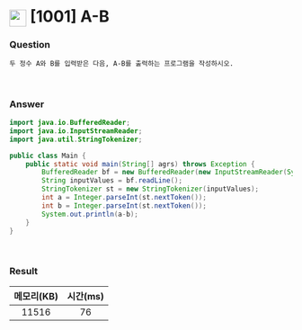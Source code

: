 # <img src="https://d2gd6pc034wcta.cloudfront.net/tier/1.svg" width="30" height="30" style="vertical-align: middle;"/> [1001] A-B

<h3>Question</h3>

```bash
두 정수 A와 B를 입력받은 다음, A-B를 출력하는 프로그램을 작성하시오.
```

<br>

<h3>Answer</h3>

```java
import java.io.BufferedReader;
import java.io.InputStreamReader;
import java.util.StringTokenizer;

public class Main {
	public static void main(String[] agrs) throws Exception {
		BufferedReader bf = new BufferedReader(new InputStreamReader(System.in));
		String inputValues = bf.readLine();
		StringTokenizer st = new StringTokenizer(inputValues);
		int a = Integer.parseInt(st.nextToken());
		int b = Integer.parseInt(st.nextToken());
		System.out.println(a-b);
	}
}
```

<br>

<h3>Result</h3>

|메모리(KB)| 시간(ms)|
|:---:|:---:|
|11516|76|
